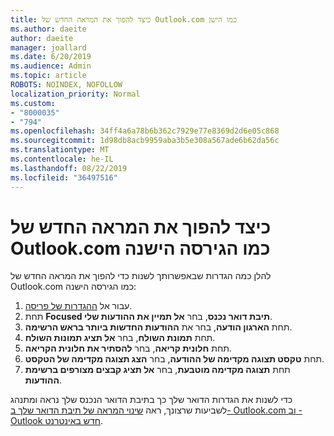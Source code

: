 ```yaml
---
title: כיצד להפוך את המראה החדש של Outlook.com כמו הישן
ms.author: daeite
author: daeite
manager: joallard
ms.date: 6/20/2019
ms.audience: Admin
ms.topic: article
ROBOTS: NOINDEX, NOFOLLOW
localization_priority: Normal
ms.custom:
- "8000035"
- "794"
ms.openlocfilehash: 34ff4a6a78b6b362c7929e77e8369d2d6e05c868
ms.sourcegitcommit: 1d98db8acb9959aba3b5e308a567ade6b62da56c
ms.translationtype: MT
ms.contentlocale: he-IL
ms.lasthandoff: 08/22/2019
ms.locfileid: "36497516"
---
```

# <a name="how-to-make-the-new-outlookcom-look-like-the-old-version"></a>כיצד להפוך את המראה החדש של Outlook.com כמו הגירסה הישנה

להלן כמה הגדרות שבאפשרותך לשנות כדי להפוך את המראה החדש של Outlook.com כמו הגירסה הישנה:

1. עבור אל [ההגדרות של פריסה](https://outlook.live.com/mail/options/mail/layout).
1. תחת **Focused תיבת דואר נכנס**, בחר **אל תמיין את ההודעות שלי**.
1. תחת **הארגון הודעה**, בחר את **ההודעות החדשות ביותר בראש הרשימה**.
1. תחת **תמונת השולח**, בחר **אל תציג תמונות השולח**.
1. תחת **חלונית קריאה**, בחר **להסתיר את חלונית הקריאה**.
1. תחת **טקסט תצוגה מקדימה של ההודעה**, בחר **הצג תצוגה מקדימה של הטקסט**.
1. תחת **תצוגה מקדימה מוטבעת**, בחר **אל תציג קבצים מצורפים ברשימת ההודעות**.

כדי לשנות את הגדרות הדואר שלך כך בתיבת הדואר הנכנס שלך נראה ומתנהג לשביעות שרצונך, ראה [שינוי המראה של תיבת הדואר שלך ב- Outlook.com וב -Outlook חדש באינטרנט](https://support.office.com/article/b41c2ecb-f23c-42b3-b7f8-659646d5e58c?wt.mc_id=Office_Outlook_com_Alchemy).